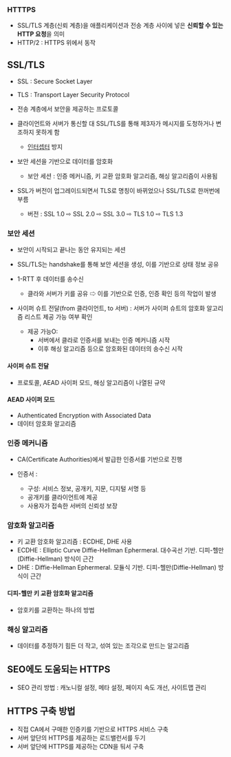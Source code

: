 ### HTTTPS
- SSL/TLS 계층(신뢰 계층)을 애플리케이션과 전송 계층 사이에 넣은 **신뢰할 수 있는 HTTP 요청**을 의미
- HTTP/2 : HTTPS 위에서 동작

## SSL/TLS
- SSL : Secure Socket Layer
- TLS : Transport Layer Security Protocol
  
- 전송 계층에서 보안을 제공하는 프로토콜
- 클라이언트와 서버가 통신할 대 SSL/TLS를 통해 제3자가 메시지를 도청하거나 변조하지 못하게 함
  - [인터셉터](https://github.com/DevTechGrowth/study_CS/blob/main/Network/%EB%84%A4%ED%8A%B8%EC%9B%8C%ED%81%AC%20%EC%9A%A9%EC%96%B4%20%EC%A0%95%EB%A6%AC.md#%EC%9D%B8%ED%84%B0%EC%85%89%ED%84%B0) 방지
- 보안 세션을 기반으로 데이터를 암호화
  - 보안 세션 : 인증 메커니즘, 키 교환 암호화 알고리즘, 해싱 알고리즘이 사용됨
  
- SSL가 버전이 업그레이드되면서 TLS로 명칭이 바뀌었으나 SSL/TLS로 한꺼번에 부름
  - 버전 : SSL 1.0 ⇨ SSL 2.0 ⇨ SSL 3.0 ⇨ TLS 1.0 ⇨ TLS 1.3

### 보안 세션
- 보안이 시작되고 끝나는 동안 유지되는 세션
- SSL/TLS는 handshake를 통해 보안 세션을 생성, 이를 기반으로 상태 정보 공유
- 1-RTT 후 데이터를 송수신
  - 클라와 서버가 키를 공유 ⇨ 이를 기반으로 인증, 인증 확인 등의 작업이 발생

- 사이퍼 슈트 전달(from 클라이언트, to 서버) : 서버가 사이퍼 슈트의 암호화 알고리즘 리스트 제공 가능 여부 확인
  - 제공 가능O:
    - 서버에서 클라로 인증서를 보내는 인증 메커니즘 시작
    - 이후 해싱 알고리즘 등으로 암호화된 데이터의 송수신 시작

#### 사이퍼 슈트 전달
- 프로토콜, AEAD 사이퍼 모드, 해싱 알고리즘이 나열된 규약

#### AEAD 사이퍼 모드
- Authenticated Encryption with Associated Data
- 데이터 암호화 알고리즘

### 인증 메커니즘
- CA(Certificate Authorities)에서 발급한 인증서를 기반으로 진행

- 인증서 :
  - 구성: 서비스 정보, 공개키, 지문, 디지털 서명 등
  - 공개키를 클라이언트에 제공
  - 사용자가 접속한 서버의 신뢰성 보장

### 암호화 알고리즘
- 키 교환 암호화 알고리즘 : ECDHE, DHE 사용
- ECDHE : Elliptic Curve Diffie-Hellman Ephermeral. 대수곡선 기반. 디피-헬만(Diffie-Hellman) 방식이 근간
- DHE : Diffie-Hellman Ephermeral. 모듈식 기반. 디피-헬만(Diffie-Hellman) 방식이 근간

#### 디피-헬만 키 교환 암호화 알고리즘
- 암호키를 교환하는 하나의 방법

### 해싱 알고리즘
- 데이터를 추정하기 힘든 더 작고, 섞여 있는 조각으로 만드는 알고리즘


## SEO에도 도움되는 HTTPS
- SEO 관리 방법 : 캐노니컬 설정, 메타 설정, 페이지 속도 개선, 사이트맵 관리


## HTTPS 구축 방법
- 직접 CA에서 구매한 인증키를 기반으로 HTTPS 서비스 구축
- 서버 앞단의 HTTPS를 제공하는 로드밸런서를 두기
- 서버 앞단에 HTTPS를 제공하는 CDN을 둬서 구축
  
